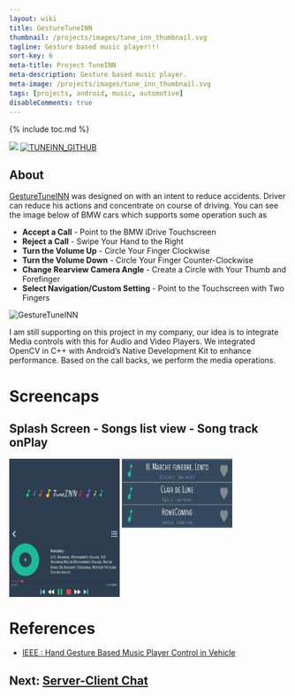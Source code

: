 ```yaml
---
layout: wiki
title: GestureTuneINN
thumbnail: /projects/images/tune_inn_thumbnail.svg
tagline: Gesture based music player!!!
sort-key: 6
meta-title: Project TuneINN
meta-description: Gesture based music player.
meta-image: /projects/images/tune_inn_thumbnail.svg
tags: [projects, android, music, automotive]
disableComments: true
---
```


{% include toc.md %}

<img src="https://img.shields.io/badge/in--progress-repo--not--updated-yellow"> [![TUNEINN_GITHUB](https://img.shields.io/badge/<&nbsp;>&nbsp;Code-Github-black)](https://github.com/suhaas-livcd/Android_Labs/tree/master/Applications/TuneINN)

## About
[GestureTuneINN](https://github.com/suhaas-livcd/Android_Labs/tree/master/Applications/TuneINN) was designed on  with an intent to reduce accidents. Driver can reduce his actions and concentrate on course of driving. You can see the image below of BMW cars which supports some operation such as
- **Accept a Call** - Point to the BMW iDrive Touchscreen
- **Reject a Call** - Swipe Your Hand to the Right 
- **Turn the Volume Up** - Circle Your Finger Clockwise 
- **Turn the Volume Down** - Circle Your Finger Counter-Clockwise 
- **Change Rearview Camera Angle** - Create a Circle with Your Thumb and Forefinger 
- **Select Navigation/Custom Setting** - Point to the Touchscreen with Two Fingers  

![GestureTuneINN](/projects/images/gesturetuneinn/bmw-gestures.gif)

I am still supporting on this project in my company, our idea is to integrate Media controls with this for Audio and Video Players.  We integrated OpenCV in C++ with Android’s Native Development Kit to enhance performance. Based on the call backs, we perform the media operations.

# Screencaps
## Splash Screen - Songs list view - Song track onPlay

<img src="/screenShots/GestureTuneINN/SongsMainScreen.png" align="center" title="MainScreen" width="200" height="125">

<img src="/screenShots/GestureTuneINN/SongsList.png" align="center" title="Songs list" width="200" height="125">

<img src="/screenShots/GestureTuneINN/SongTrack.png" align="center" title="Song Track" width="200" height="125"> 

# References
-  [IEEE : Hand Gesture Based Music Player Control in Vehicle](https://ieeexplore.ieee.org/document/9033708)

## Next: [Server-Client Chat](/projects/server-client-chat)